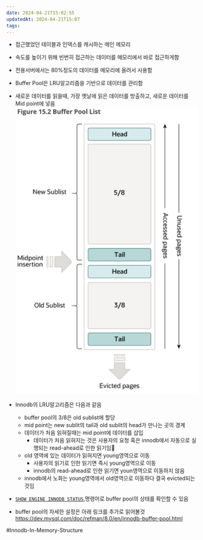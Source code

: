 ```yaml
---
date: 2024-04-21T15:02:55
updatedAt: 2024-04-21T15:07
tags: 
---
```

- 접근했었던 테이블과 인덱스를 캐시하는 메인 메모리
- 속도를 높이기 위해 빈번히 접근하는 데이터를 메모리에서 바로 접근하게함
- 전용서버에서는 80%정도의 데이터를 메모리에 올려서 사용함

- Buffer Pool은 LRU알고리즘을 기반으로 데이터를 관리함
- 새로운 데이터를 읽을때, 가장 옛날에 읽은 데이터를 방출하고, 새로운 데이터를 Mid point에 넣음
![center|400](real-resource-image/Pasted%20image%2020231115224606.png)
- Innodb의 LRU알고리즘은 다음과 같음
	- buffer pool의 3/8은 old sublist에 할당
	- mid point는 new sublit의 tail과 old sublit의 head가 만나는 곳의 경계
	- 데이터가 처음 읽혀질때는 mid point에 데이터를 삽입
		- 데이터가 처음 읽혀지는 것은 사용자의 요청 혹은 innodb에서 자동으로 실행되는 read-ahead로 인한 읽기임
	- old 영역에 있는 데이터가 읽혀지면 young영역으로 이동
		- 사용자의 읽기로 인한 읽기면 즉시 young영역으로 이동
		- innodb의 read-ahead로 인한 읽기면 youn영역으로 이동하지 않음
	- innodb에서 노화는 young영역에서 old영역으로 이동하다 결국 evicted되는 것임


- [`SHOW ENGINE INNODB STATUS`](https://dev.mysql.com/doc/refman/8.0/en/innodb-standard-monitor.html "15.17.3 InnoDB Standard Monitor and Lock Monitor Output"),명령어로 buffer pool의 상태를 확인할 수 있음


- buffer pool의 자세한 설정은 아래 링크를 추가로 읽어볼것
https://dev.mysql.com/doc/refman/8.0/en/innodb-buffer-pool.html


#Innodb-In-Memory-Structure 
